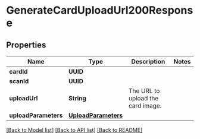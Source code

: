 # GenerateCardUploadUrl200Response

## Properties
Name | Type | Description | Notes
------------ | ------------- | ------------- | -------------
**cardId** | **UUID** |  | 
**scanId** | **UUID** |  | 
**uploadUrl** | **String** | The URL to upload the card image. | 
**uploadParameters** | [**UploadParameters**](UploadParameters.md) |  | 

[[Back to Model list]](../README.md#documentation-for-models) [[Back to API list]](../README.md#documentation-for-api-endpoints) [[Back to README]](../README.md)



